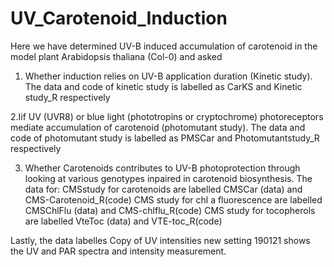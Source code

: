 # UV_Carotenoid_Induction

Here we have determined UV-B induced accumulation of carotenoid in the model plant Arabidopsis thaliana (Col-0) and asked

1. Whether induction relies on UV-B application duration (Kinetic study). 
  The data and code of kinetic study is labelled as CarKS and Kinetic study_R respectively

2.Iif UV (UVR8) or blue light (phototropins or cryptochrome) photoreceptors mediate accumulation of carotenoid (photomutant study). 
    The data and code of photomutant study is labelled as PMSCar and Photomutantstudy_R respectively

3. Whether Carotenoids contributes to UV-B photoprotection through looking at various genotypes inpaired in carotenoid biosynthesis. 
The data for:
    CMSstudy for carotenoids are labelled CMSCar (data) and CMS-Carotenoid_R(code) 
    CMS study for chl a fluorescence are labelled CMSChlFlu (data) and CMS-chlflu_R(code) 
    CMS study for tocopherols are labelled VteToc (data) and VTE-toc_R(code)

Lastly, the data labelles Copy of UV intensities new setting 190121 shows the UV and PAR spectra and intensity measurement.

